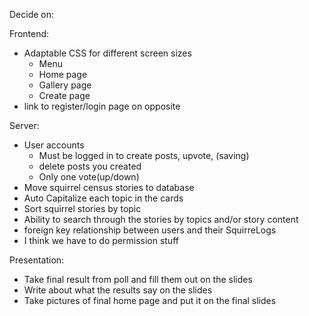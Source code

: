 Decide on:

Frontend:

-   Adaptable CSS for different screen sizes
    -   Menu
    -   Home page
    -   Gallery page
    -   Create page
-   link to register/login page on opposite

Server:

-   User accounts
    -   Must be logged in to create posts, upvote, (saving)
    -   delete posts you created
    -   Only one vote(up/down)
-   Move squirrel census stories to database
-   Auto Capitalize each topic in the cards
-   Sort squirrel stories by topic
-   Ability to search through the stories by topics and/or story content
-   foreign key relationship between users and their SquirreLogs
-   I think we have to do permission stuff

Presentation:

-   Take final result from poll and fill them out on the slides
-   Write about what the results say on the slides
-   Take pictures of final home page and put it on the final slides
